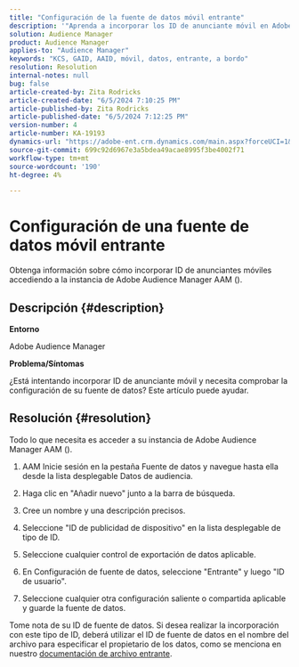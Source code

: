 ```yaml
---
title: "Configuración de la fuente de datos móvil entrante"
description: '"Aprenda a incorporar los ID de anunciante móvil en Adobe Audience Manager".'
solution: Audience Manager
product: Audience Manager
applies-to: "Audience Manager"
keywords: "KCS, GAID, AAID, móvil, datos, entrante, a bordo"
resolution: Resolution
internal-notes: null
bug: false
article-created-by: Zita Rodricks
article-created-date: "6/5/2024 7:10:25 PM"
article-published-by: Zita Rodricks
article-published-date: "6/5/2024 7:12:25 PM"
version-number: 4
article-number: KA-19193
dynamics-url: "https://adobe-ent.crm.dynamics.com/main.aspx?forceUCI=1&pagetype=entityrecord&etn=knowledgearticle&id=9f786741-6f23-ef11-840a-000d3a372703"
source-git-commit: 699c92d6967e3a5bdea49acae8995f3be4002f71
workflow-type: tm+mt
source-wordcount: '190'
ht-degree: 4%

---
```


# Configuración de una fuente de datos móvil entrante


Obtenga información sobre cómo incorporar ID de anunciantes móviles accediendo a la instancia de Adobe Audience Manager AAM ().

## Descripción {#description}


<b>Entorno</b>

Adobe Audience Manager

<b>Problema/Síntomas</b>

¿Está intentando incorporar ID de anunciante móvil y necesita comprobar la configuración de su fuente de datos? Este artículo puede ayudar.


## Resolución {#resolution}


Todo lo que necesita es acceder a su instancia de Adobe Audience Manager AAM ().

1) AAM Inicie sesión en la pestaña Fuente de datos y navegue hasta ella desde la lista desplegable Datos de audiencia.

2) Haga clic en &quot;Añadir nuevo&quot; junto a la barra de búsqueda.

3) Cree un nombre y una descripción precisos.

4) Seleccione &quot;ID de publicidad de dispositivo&quot; en la lista desplegable de tipo de ID.

5) Seleccione cualquier control de exportación de datos aplicable.

6) En Configuración de fuente de datos, seleccione &quot;Entrante&quot; y luego &quot;ID de usuario&quot;.

7) Seleccione cualquier otra configuración saliente o compartida aplicable y guarde la fuente de datos.

Tome nota de su ID de fuente de datos. Si desea realizar la incorporación con este tipo de ID, deberá utilizar el ID de fuente de datos en el nombre del archivo para especificar el propietario de los datos, como se menciona en nuestro [documentación de archivo entrante](https://experienceleague.adobe.com/docs/audience-manager/user-guide/implementation-integration-guides/sending-audience-data/batch-data-transfer-process/inbound-s3-filenames.html?lang=en).
